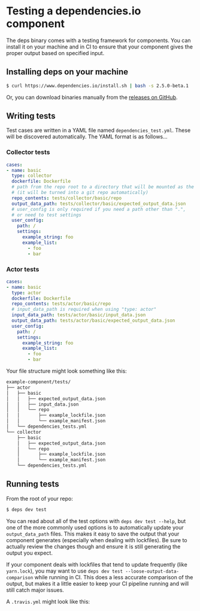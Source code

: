 # Testing a dependencies.io component

The deps binary comes with a testing framework for components. You can install
it on your machine and in CI to ensure that your component gives the proper
output based on specified input.

## Installing deps on your machine

```sh
$ curl https://www.dependencies.io/install.sh | bash -s 2.5.0-beta.1
```

Or, you can download binaries manually from the [releases on
GitHub](https://github.com/dropseed/deps/releases).

## Writing tests

Test cases are written in a YAML file named `dependencies_test.yml`. These will
be discovered automatically. The YAML format is as follows...

### Collector tests

```yaml
cases:
- name: basic
  type: collector
  dockerfile: Dockerfile
  # path from the repo root to a directory that will be mounted as the test repo
  # (it will be turned into a git repo automatically)
  repo_contents: tests/collector/basic/repo
  output_data_path: tests/collector/basic/expected_output_data.json
  # user_config is only required if you need a path other than ".",
  # or need to test settings
  user_config:
    path: /
    settings:
      example_string: foo
      example_list:
        - foo
        - bar
```

### Actor tests

```yaml
cases:
- name: basic
  type: actor
  dockerfile: Dockerfile
  repo_contents: tests/actor/basic/repo
  # input_data_path is required when using "type: actor"
  input_data_path: tests/actor/basic/input_data.json
  output_data_path: tests/actor/basic/expected_output_data.json
  user_config:
    path: /
    settings:
      example_string: foo
      example_list:
        - foo
        - bar
```

Your file structure might look something like this:
```sh
example-component/tests/
├── actor
│   ├── basic
│   │   ├── expected_output_data.json
│   │   ├── input_data.json
│   │   └── repo
│   │       ├── example_lockfile.json
│   │       └── example_manifest.json
│   └── dependencies_tests.yml
└── collector
    ├── basic
    │   ├── expected_output_data.json
    │   └── repo
    │       ├── example_lockfile.json
    │       └── example_manifest.json
    └── dependencies_tests.yml
```

## Running tests

From the root of your repo:
```sh
$ deps dev test
```

You can read about all of the test options with `deps dev test --help`, but one
of the more commonly used options is to automatically update your
`output_data_path` files. This makes it easy to save the output that your
component generates (especially when dealing with lockfiles). Be sure to
actually review the changes though and ensure it is still generating the output
you expect.

If your component deals with lockfiles that tend to update frequently (like
`yarn.lock`), you may want to use `deps dev test --loose-output-data-comparison`
while running in CI. This does a less accurate comparison of the output, but
makes it a little easier to keep your CI pipeline running and will still catch
major issues.

A `.travis.yml` might look like this:
```yaml

```
